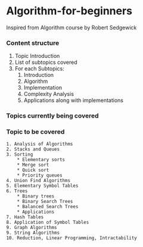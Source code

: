 # Algorithm-for-beginners
Inspired from Algorithm course by Robert Sedgewick

### Content structure
1. Topic Introduction
2. List of subtopics covered
3. For each Subtopics:
	1. Introduction
	2. Algorithm
	3. Implementation
	4. Complexity Analysis
	5. Applications along with implementations
	
### Topics currently being covered


### Topic to be covered
	1. Analysis of Algorithms
	2. Stacks and Queues
	3. Sorting
		* Elementary sorts
		* Merge sort
		* Quick sort
		* Priority queues
	4. Union Find Algorithms
	5. Elementary Symbol Tables
	6. Trees
		* Binary trees
		* Binary Search Trees
		* Balanced Search Trees
		* Applications
	7. Hash Tables
	8. Application of Symbol Tables
	9. Graph Algorithms
	9. String Algorithms
	10. Reduction, Linear Programming, Intractability
	
	
